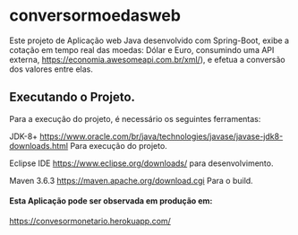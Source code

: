 # conversormoedasweb
Este projeto de Aplicação web Java desenvolvido com Spring-Boot, exibe a cotação em tempo real das moedas: Dólar e Euro, consumindo uma API externa,  https://economia.awesomeapi.com.br/xml/), e efetua a conversão dos valores entre elas.

 ## Executando o Projeto.
Para a execução do projeto, é necessário os seguintes ferramentas:

JDK-8+ https://www.oracle.com/br/java/technologies/javase/javase-jdk8-downloads.html Para execução do projeto.

Eclipse IDE
https://www.eclipse.org/downloads/ para desenvolvimento.

Maven 3.6.3
https://maven.apache.org/download.cgi Para o build.

#### Esta Aplicação pode ser observada em produção em:
https://convesormonetario.herokuapp.com/
